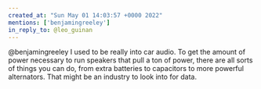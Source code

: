 ```yaml
---
created_at: "Sun May 01 14:03:57 +0000 2022"
mentions: ['benjamingreeley']
in_reply_to: @leo_guinan
---
```


@benjamingreeley I used to be really into car audio. To get the amount of power necessary to run speakers that pull a ton of power, there are all sorts of things you can do, from extra batteries to capacitors to more powerful alternators. That might be an industry to look into for data.
